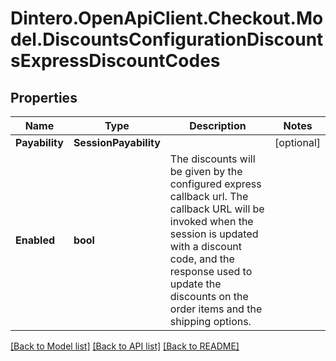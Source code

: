 # Dintero.OpenApiClient.Checkout.Model.DiscountsConfigurationDiscountsExpressDiscountCodes

## Properties

Name | Type | Description | Notes
------------ | ------------- | ------------- | -------------
**Payability** | **SessionPayability** |  | [optional] 
**Enabled** | **bool** | The discounts will be given by the configured express callback url.  The callback URL will be invoked when the session is updated with a discount code, and the response used to update the discounts on the order items and the shipping options.  | 

[[Back to Model list]](../README.md#documentation-for-models) [[Back to API list]](../README.md#documentation-for-api-endpoints) [[Back to README]](../README.md)

